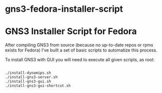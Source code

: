 # gns3-fedora-installer-script
GNS3 Installer Script for Fedora
================================
After compiling GNS3 from source (because no up-to-date repos or rpms exists for Fedora) I've built a set of basic scripts to automatize this process.

To install GNS3 with GUI you will need to execute all given scripts, as root:
<pre>
<code>
./install-dynamips.sh
./install-gns3-server.sh
./install-gns3-gui.sh 
./install-gns3-gui-shortcut.sh
</code>
</pre>
